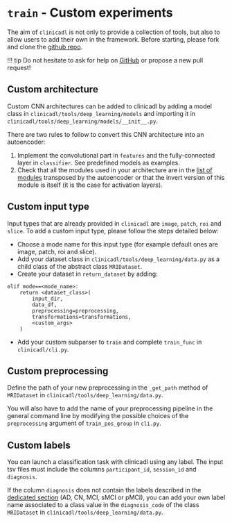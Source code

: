 # `train` - Custom experiments

The aim of `clinicadl` is not only to provide a collection of tools, 
but also to allow users to add their own in the framework.
Before starting, please fork and clone the [github repo](https://github.com/aramis-lab/AD-DL]).

!!! tip
    Do not hesitate to ask for help on [GitHub](https://github.com/aramis-lab/AD-DL/issues/new) 
    or propose a new pull request!


## Custom architecture 

Custom CNN architectures can be added to clinicadl by adding a model class in `clinicadl/tools/deep_learning/models` 
and importing it in `clinicadl/tools/deep_learning/models/__init__.py`.

There are two rules to follow to convert this CNN architecture into an autoencoder:

1. Implement the convolutional part in `features` and the fully-connected layer in `classifier`. See predefined models as examples.
2. Check that all the modules used in your architecture are in the [list of modules](./Introduction.md#autoencoders-construction-from-cnn-architectures)
 transposed by the autoencoder or that the invert version of this module is itself (it is the case for activation layers).

## Custom input type

Input types that are already provided in `clinicadl` are `image`, `patch`, `roi` and `slice`. To add a custom input type, 
please follow the steps detailed below:

- Choose a mode name for this input type (for example default ones are image, patch, roi and slice). 
- Add your dataset class in `clinicadl/tools/deep_learning/data.py` as a child class of the abstract class `MRIDataset`.
- Create your dataset in `return_dataset` by adding:
```
elif mode==<mode_name>:
    return <dataset_class>(
        input_dir,
        data_df,
        preprocessing=preprocessing,
        transformations=transformations,
        <custom_args>
    )
```
- Add your custom subparser to `train` and complete `train_func` in `clinicadl/cli.py`.

## Custom preprocessing
Define the path of your new preprocessing in the `_get_path` method of `MRIDataset` in `clinicadl/tools/deep_learning/data.py`. 

You will also have to add the name of your preprocessing pipeline in the general command line by modifying the possible choices 
of the `preprocessing` argument of `train_pos_group` in `cli.py`.

## Custom labels
You can launch a classification task with clinicadl using any label. 
The input tsv files must include the columns `participant_id`, `session_id` and `diagnosis`. 

If the column `diagnosis` does not contain the labels described in the 
[dedicated section](../TSVTools.md#getlabels-extract-labels-specific-to-alzheimers-disease) (AD, CN, MCI, sMCI or pMCI), 
you can add your own label name associated to a class value in the `diagnosis_code` of the class `MRIDataset` 
in `clinicadl/tools/deep_learning/data.py`.
